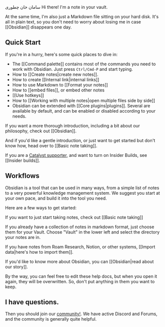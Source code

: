 سامان خان چطوری 
Hi there! I'm a note in your vault.

At the same time, I'm also just a Markdown file sitting on your hard disk. It's all in plain text, so you don't need to worry about losing me in case [[Obsidian]] disappears one day.

## Quick Start

If you're in a hurry, here's some quick places to dive in:

- The [[Command palette]] contains most of the commands you need to work with  Obsidian. Just press `Ctrl/Cmd-P` and start typing.
- How to [[Create notes|create new notes]].
- How to create [[Internal link|internal links]]
- How to use Markdown to [[Format your notes]]
- How to [[embed files]], or embed other notes
- [[Use hotkeys]]
- How to [[Working with multiple notes|open multiple files side by side]]
- Obsidian can be extended with [[Core plugins|plugins]]. Several are available by default, and can be enabled or disabled according to your needs.


If you want a more thorough introduction, including a bit about our philosophy, check out [[Obsidian]].

And if you'd like a gentle introduction, or just want to get started but don't know how, head over to [[Basic note taking]].

If you are a [Catalyst supporter](https://obsidian.md/pricing), and want to turn on Insider Builds, see [[Insider builds]].

## Workflows

Obsidian is a tool that can be used in many ways, from a simple list of notes to a very powerful knowledge management system. We suggest you start at your own pace, and build it into the tool you need.

Here are a few ways to get started:

If you want to just start taking notes, check out [[Basic note taking]]

If you already have a collection of notes in markdown format, just choose them for your Vault. Choose "Vault" in the lower left and select the directory your notes are in.

If you have notes from Roam Research, Notion, or other systems, [[Import data|here's how to import them]].

If you'd like to know more about Obsidian, you can [[Obsidian|read about our story]].

By the way, you can feel free to edit these help docs, but when you open it again, they will be overwritten. So, don't put anything in them you want to keep.

## I have questions.

Then you should join our [community!](https://obsidian.md/community). We have active Discord and Forums, and the community is generally quite helpful.
